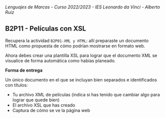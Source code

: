 ###### *Lenguajes de Marcas - Curso 2022/2023 - IES Leonardo da Vinci - Alberto Ruiz*

## B2P11 - Películas con XSL

Recupera la actividad `B2P01-XML y HTML`: allí preparaste un documento HTML como propuesta de cómo podrían mostrarse en formato web.

Ahora debes crear una plantilla XSL para lograr que el documento XML se visualice de forma automática como habías planeado.

**Forma de entrega**

Un único documento en el que se incluyan bien separados e identificados con títulos: 

* Tu archivo XML de películas (indica si has tenido que cambiar algo para lograr que quede bien)
* El archivo XSL que has creado
* Captura de cómo se ve la página web
